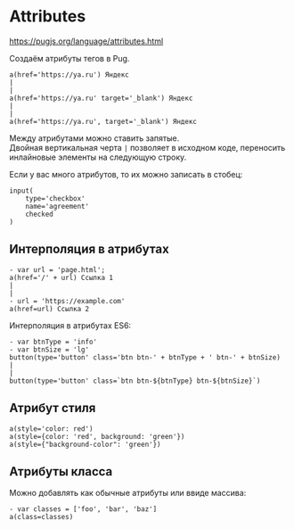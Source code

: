 # Attributes
https://pugjs.org/language/attributes.html

Создаём атрибуты тегов в Pug.

    a(href='https://ya.ru') Яндекс
    |
    |
    a(href='https://ya.ru' target='_blank') Яндекс
    |
    |
    a(href='https://ya.ru', target='_blank') Яндекс

Между атрибутами можно ставить запятые.  
Двойная вертикальная черта `|` позволяет в исходном коде, переносить инлайновые элементы на следующую строку.

Если у вас много атрибутов, то их можно записать в стобец:

    input(
        type='checkbox'
        name='agreement'
        checked
    )

## Интерполяция в атрибутах

    - var url = 'page.html';
    a(href='/' + url) Ссылка 1
    |
    |
    - url = 'https://example.com'
    a(href=url) Ссылка 2

Интерполяция в атрибутах ES6:

    - var btnType = 'info'
    - var btnSize = 'lg'
    button(type='button' class='btn btn-' + btnType + ' btn-' + btnSize)
    |
    |
    button(type='button' class=`btn btn-${btnType} btn-${btnSize}`)

## Атрибут стиля

    a(style='color: red')
    a(style={color: 'red', background: 'green'})
    a(style={"background-color": 'green'})

## Атрибуты класса
Можно добавлять как обычные атрибуты или ввиде массива:

    - var classes = ['foo', 'bar', 'baz']
    a(class=classes)
